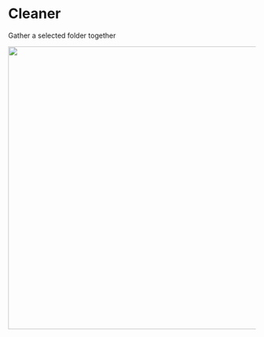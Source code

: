# Cleaner
Gather a selected folder together


<img src="https://i.giphy.com/media/v1.Y2lkPTc5MGI3NjExdm1rcGdidmNhc3M3emh2cDc4NndqN3d2NnFjMm5pdWVpMzh5Y2ZwMiZlcD12MV9pbnRlcm5hbF9naWZfYnlfaWQmY3Q9Zw/AGncAQw7ux2Ab6EUGB/giphy.gif" width="1024" height="576" />
